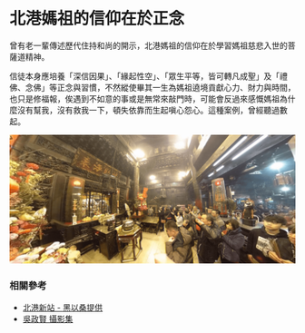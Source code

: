 # 北港媽祖的信仰在於正念

曾有老一輩傳述歷代住持和尚的開示，北港媽祖的信仰在於學習媽祖慈悲入世的菩薩道精神。

信徒本身應培養「深信因果」、「緣起性空」、「眾生平等，皆可轉凡成聖」及「禮佛、念佛」等正念與習慣，不然縱使畢其一生為媽祖遶境貢獻心力、財力與時間，也只是修福報，俟遇到不如意的事或是無常來敲門時，可能會反過來感慨媽祖為什麼沒有幫我，沒有救我一下，頓失依靠而生起嗔心怨心。這種案例，曾經聽過數起。

![朝天宮正殿（吳政賢 攝）](img/001.png)

### 相關參考
* [北港新站 - 黑以桑提供](http://www.peikang.idv.tw)
* [吳政賢 攝影集](https://www.facebook.com/comdan66)
